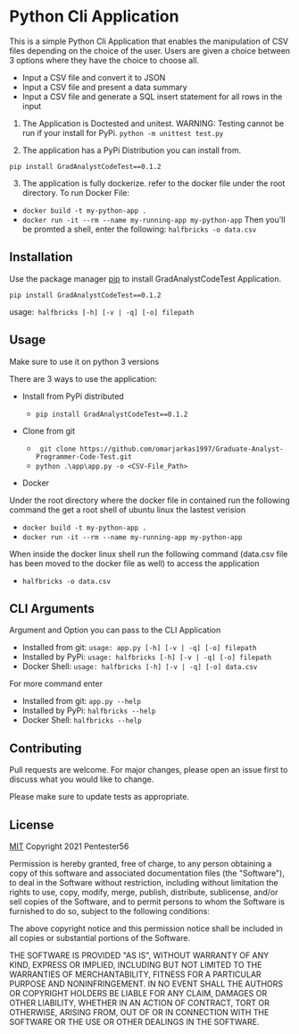 # Python Cli Application 

This is a simple Python Cli Application that enables the manipulation of CSV files depending on the choice of the user.
Users are given a choice between 3 options where they have the choice to choose all.

-	Input a CSV file and convert it to JSON
-	Input a CSV file and present a data summary
-	Input a CSV file and generate a SQL insert statement for all rows in the input

1. The Application is Doctested and unitest.
WARNING: Testing cannot be run if your install for PyPi.
```python -m unittest test.py```

2. The application has a PyPi Distribution you can install from.
```pip command
pip install GradAnalystCodeTest==0.1.2
```

3. The application is fully dockerize.
refer to the docker file under the root directory.
To run Docker File:
- ```docker build -t my-python-app .```
- ```docker run -it --rm --name my-running-app my-python-app```
Then you'll be promted a shell, enter the following:
```halfbricks -o data.csv ```

## Installation

Use the package manager [pip](https://pypi.org/project/GradAnalystCodeTest/0.1.2/) to install GradAnalystCodeTest Application.

```pip command
pip install GradAnalystCodeTest==0.1.2
```

usage:``` halfbricks [-h] [-v | -q] [-o] filepath```
## Usage

Make sure to use it on python 3 versions

There are 3 ways to use the application:

- Install from PyPi distributed
    - ```pip install GradAnalystCodeTest==0.1.2```

- Clone from git 
    - ``` git clone https://github.com/omarjarkas1997/Graduate-Analyst-Programmer-Code-Test.git```
    - ```python .\app\app.py -o <CSV-File_Path>```
- Docker

Under the root directory where the docker file in contained run the following command the get a root shell of ubuntu linux the lastest verision
- ```docker build -t my-python-app .```
- ```docker run -it --rm --name my-running-app my-python-app```

When inside the docker linux shell run the following command (data.csv file has been moved to the docker file as well) to access the application

- ```halfbricks -o data.csv ```


## CLI Arguments


Argument and Option you can pass to the CLI Application
- Installed from git: ```usage: app.py [-h] [-v | -q] [-o] filepath``` 
- Installed by PyPi: ```usage: halfbricks [-h] [-v | -q] [-o] filepath```
- Docker Shell: ```usage: halfbricks [-h] [-v | -q] [-o] data.csv```

For more command enter 
-   Installed from git: ```app.py --help``` 
-   Installed by PyPi: ```halfbricks --help```
-   Docker Shell: ```halfbricks --help```

## Contributing
Pull requests are welcome. For major changes, please open an issue first to discuss what you would like to change.

Please make sure to update tests as appropriate.

## License
[MIT](https://choosealicense.com/licenses/mit/)
Copyright 2021 Pentester56

Permission is hereby granted, free of charge, to any person obtaining a copy of this software and associated documentation files (the "Software"), to deal in the Software without restriction, including without limitation the rights to use, copy, modify, merge, publish, distribute, sublicense, and/or sell copies of the Software, and to permit persons to whom the Software is furnished to do so, subject to the following conditions:

The above copyright notice and this permission notice shall be included in all copies or substantial portions of the Software.

THE SOFTWARE IS PROVIDED "AS IS", WITHOUT WARRANTY OF ANY KIND, EXPRESS OR IMPLIED, INCLUDING BUT NOT LIMITED TO THE WARRANTIES OF MERCHANTABILITY, FITNESS FOR A PARTICULAR PURPOSE AND NONINFRINGEMENT. IN NO EVENT SHALL THE AUTHORS OR COPYRIGHT HOLDERS BE LIABLE FOR ANY CLAIM, DAMAGES OR OTHER LIABILITY, WHETHER IN AN ACTION OF CONTRACT, TORT OR OTHERWISE, ARISING FROM, OUT OF OR IN CONNECTION WITH THE SOFTWARE OR THE USE OR OTHER DEALINGS IN THE SOFTWARE.